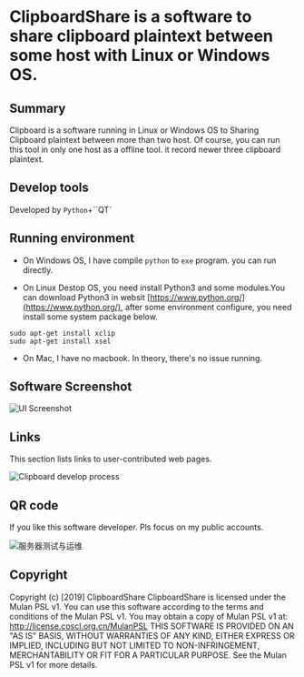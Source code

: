 ClipboardShare is a software  to share clipboard plaintext between some host with Linux or Windows OS.
======================================

Summary
---------------

Clipboard is a software running in Linux or Windows OS  to Sharing Clipboard plaintext between more than two host.  Of course, you can run this tool in only one host as a offline tool. it record newer three clipboard plaintext. 

Develop tools
---------------------

Developed by `Python`+``QT`

Running environment
---------------------------------

* On Windows OS,  I have compile `python` to `exe` program. you can run directly.

* On Linux Destop OS, you need install Python3 and some modules.You can download Python3 in websit [https://www.python.org/](https://www.python.org/), after some environment configure,  you need install some system package below.

```shell
sudo apt-get install xclip
sudo apt-get install xsel
```

* On Mac, I have no macbook. In theory,  there's no issue running.

Software Screenshot
--------------------------------

![UI Screenshot](https://img-blog.csdnimg.cn/20190806192406131.png?x-oss-process=image/watermark,type_ZmFuZ3poZW5naGVpdGk,shadow_10,text_aHR0cHM6Ly9ibG9nLmNzZG4ubmV0L2h1YWxvbmcxMDA5,size_16,color_FFFFFF,t_70)

Links
---------

This section lists links to user-contributed web pages.

![Clipboard develop process](https://www.jianshu.com/p/ed0447b5e9c6)

QR code
-------------

If you like this software developer. Pls focus on my public accounts.

![服务器测试与运维](https://img-blog.csdnimg.cn/20190807113803487.jpg)

Copyright
---------------

Copyright (c) [2019] ClipboardShare
ClipboardShare is licensed under the Mulan PSL v1.
You can use this software according to the terms and conditions of the Mulan PSL v1.
You may obtain a copy of Mulan PSL v1 at:
    http://license.coscl.org.cn/MulanPSL
THIS SOFTWARE IS PROVIDED ON AN "AS IS" BASIS, WITHOUT WARRANTIES OF ANY KIND, EITHER EXPRESS OR
IMPLIED, INCLUDING BUT NOT LIMITED TO NON-INFRINGEMENT, MERCHANTABILITY OR FIT FOR A PARTICULAR
PURPOSE.
See the Mulan PSL v1 for more details.